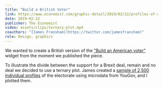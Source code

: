 ```yaml
---
title: "Build a British Voter"
link: https://www.economist.com/graphic-detail/2019/02/22/profiles-of-a-divided-country
date: 2019-02-22
publisher: The Economist
video: assets/clips/ternary-plot.mp4
coauthors: "[James Fransham](https://twitter.com/jamesfransham)"
role: Design, graphics
---
```


We wanted to create a British version of the ["Build an American voter"](https://www.economist.com/graphic-detail/2018/11/03/how-to-forecast-an-americans-vote) widget from the moment we published the piece.

To illustrate the divide between the support for a Brexit deal, remain and no deal we decided to use a ternary plot. James created a [sample of 2,500 individual profiles](https://github.com/TheEconomist/graphic-detail-data/tree/master/data/2019-02-23_opinion-on-brexit) of the electorate using microdata from YouGov, and I plotted them.
